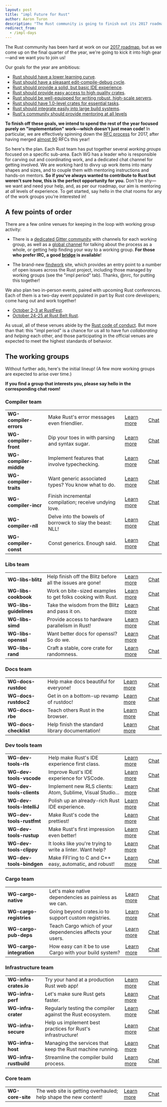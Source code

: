```yaml
---
layout: post
title: "impl Future for Rust"
author: Aaron Turon
description: "The Rust community is going to finish out its 2017 roadmap with a bang—and we want your help!"
redirect_from:
  - /impl-days
---
```


The Rust community has been hard at work on our [2017 roadmap], but as we come
up on the final quarter of the year, we're going to kick it into high gear—and
we want you to join us!

[2017 roadmap]: https://github.com/rust-lang/rfcs/pull/1774

Our goals for the year are ambitious:

* [Rust should have a lower learning curve](https://github.com/rust-lang/rust-roadmap/issues/3).
* [Rust should have a pleasant edit-compile-debug cycle](https://github.com/rust-lang/rust-roadmap/issues/1).
* [Rust should provide a solid, but basic IDE experience](https://github.com/rust-lang/rust-roadmap/issues/2).
* [Rust should provide easy access to high quality crates](https://github.com/rust-lang/rust-roadmap/issues/9).
* [Rust should be well-equipped for writing robust, high-scale servers](https://github.com/rust-lang/rust-roadmap/issues/10).
* [Rust should have 1.0-level crates for essential tasks](https://github.com/rust-lang/rust-roadmap/issues/11).
* [Rust should integrate easily into large build systems](https://github.com/rust-lang/rust-roadmap/issues/12).
* [Rust's community should provide mentoring at all levels](https://github.com/rust-lang/rust-roadmap/issues/13)

**To finish off these goals, we intend to spend the rest of the year focused
purely on "implementation" work—which doesn't just mean code!** In particular, we
are effectively spinning down the [RFC process] for 2017, after having merged
[almost 90] RFCs this year!

[RFC process]: https://github.com/rust-lang/rfcs#rust-rfcs
[almost 90]: https://github.com/rust-lang/rfcs/pulls?utf8=%E2%9C%93&q=is%3Apr%20merged%3A%3E2017-01-01

So here's the plan. Each Rust team has put together several *working groups*
focused on a specific sub-area. Each WG has a leader who is responsible for
carving out and coordinating work, and a dedicated chat channel for getting
involved. We are working hard to divvy up work items into many shapes and sizes,
and to couple them with mentoring instructions and hands-on mentors. **So if
you've always wanted to contribute to Rust but weren't sure how, this is the
perfect opportunity for you.** Don't be shy—we want and need your help, and, as
per our roadmap, our aim is mentoring at *all* levels of experience. To get started,
say hello in the chat rooms for any of the work groups you're interested in!

## A few points of order

There are a few online venues for keeping in the loop with working group activity:

- There is a [dedicated Gitter community](https://gitter.im/rust-impl-period/)
  with channels for each working group, as well as
  a [global channel](https://gitter.im/rust-impl-period/Lobby) for talking about
  the process as a whole, or getting help finding your way to a working group.
  **For those who prefer IRC, a good [bridge](https://irc.gitter.im/) is available**!

- The brand-new [findwork](https://www.rustaceans.org/findwork) site, which
  provides an entry point to a number of open issues across the Rust project,
  including those managed by working groups (see the "impl period" tab). Thanks,
  @nrc, for putting this together!

We also plan two in-person events, paired with upcoming Rust conferences. Each
of them is a two-day event populated in part by Rust core developers; come hang
out and work together!

- [October 2-3 at RustFest](http://blog.rustfest.eu/this-week-in-rustfest-9-impl-days).
- [October 24-25 at Rust Belt Rust](https://goo.gl/forms/e9hmmsFw4owhhDf62).

As usual, all of these venues abide by the [Rust code of conduct]. But more than
that: this "impl period" is a chance for us all to have fun *collaborating* and
*helping* each other, and those participating in the official venues are
expected to meet the highest standards of behavior.

[Rust code of conduct]: https://www.rust-lang.org/conduct.html

## The working groups

Without further ado, here's the initial lineup! (A few more working groups are
expected to arise over time.)

**If you find a group that interests you, please say hello in the corresponding
chat room!**

### Compiler team

<table>
<tr>
    <td><b>WG-compiler-errors</b></td>
    <td>Make Rust's error messages even friendlier.</td>
    <td><a href="https://paper.dropbox.com/doc/Compiler-errors-FSZdfXAGo3uMQ1wuDcZcy">Learn more</a></td>
    <td><a href="https://gitter.im/rust-impl-period/WG-compiler-errors">Chat</a></td>
</tr>
<tr>
    <td><b>WG-compiler-front</b></td>
    <td>Dip your toes in with parsing and syntax sugar.</td>
    <td><a href="https://paper.dropbox.com/doc/Parser-and-Name-Resolution-Front-end-b0SZiNroIE1HK3lHKm8k7">Learn more</a></td>
    <td><a href="https://gitter.im/rust-impl-period/WG-compiler-front">Chat</a></td>
</tr>
<tr>
    <td><b>WG-compiler-middle</b></td>
    <td>Implement features that involve typechecking.</td>
    <td><a href="https://paper.dropbox.com/doc/Middle-Type-checker-XEPTHIWvzlvqkSC3cluTr">Learn more</a></td>
    <td><a href="https://gitter.im/rust-impl-period/WG-compiler-middle">Chat</a></td>
</tr>
<tr>
    <td><b>WG-compiler-traits</b></td>
    <td>Want generic associated types? You know what to do.</td>
    <td><a href="https://paper.dropbox.com/doc/Trait-system-LCgNlSbM5cPOyEyWdoqzW">Learn more</a></td>
    <td><a href="https://gitter.im/rust-impl-period/WG-compiler-traits">Chat</a></td>
</tr>
<tr>
    <td><b>WG-compiler-incr</b></td>
    <td>Finish incremental compilation; receive undying love.</td>
    <td><a href="https://paper.dropbox.com/doc/Incremental-Compilation-GtIsqsyiXfiyzOh99xp9R">Learn more</a></td>
    <td><a href="https://gitter.im/rust-impl-period/WG-compiler-incr">Chat</a></td>
</tr>
<tr>
    <td><b>WG-compiler-nll</b></td>
    <td>Delve into the bowels of borrowck to slay the beast: NLL!</td>
    <td><a href="https://paper.dropbox.com/doc/Non-Lexical-Lifetimes-u5uc6VxJic67K2ynmTiFV">Learn more</a></td>
    <td><a href="https://gitter.im/rust-impl-period/WG-compiler-nll">Chat</a></td>
</tr>
<tr>
    <td><b>WG-compiler-const</b></td>
    <td>Const generics. Enough said.</td>
    <td><a href="https://paper.dropbox.com/doc/Const-system-hNGg3H7sqnHb6nf39zpwl">Learn more</a></td>
    <td><a href="https://gitter.im/rust-impl-period/WG-compiler-const">Chat</a></td>
</tr>
</table>

### Libs team

<table>
<tr>
    <td><b>WG-libs-blitz</b></td>
    <td>Help finish off the Blitz before all the issues are gone!</td>
    <td><a href="https://paper.dropbox.com/doc/libz-blitz-ymXpoWVNDwVDigdrJ5o49">Learn more</a></td>
    <td><a href="https://gitter.im/rust-impl-period/WG-libz-blitz">Chat</a></td>
</tr>
<tr>
    <td><b>WG-libs-cookbook</b></td>
    <td>Work on bite-sized examples to get folks cooking with Rust.</td>
    <td><a href="https://paper.dropbox.com/doc/Rust-cookbook-DFaopl45jyZGWKI6iFDwD">Learn more</a></td>
    <td><a href="https://gitter.im/rust-impl-period/WG-libs-cookbook">Chat</a></td>
</tr>
<tr>
    <td><b>WG-libs-guidelines</b></td>
    <td>Take the wisdom from the Blitz and pass it on.</td>
    <td><a href="https://paper.dropbox.com/doc/API-Guidelines-bDAAOER4WHdxJ1XtEAFYs">Learn more</a></td>
    <td><a href="https://gitter.im/rust-impl-period/WG-libs-guidelines">Chat</a></td>
</tr>
<tr>
    <td><b>WG-libs-simd</b></td>
    <td>Provide access to hardware parallelism in Rust! </td>
    <td><a href="https://paper.dropbox.com/doc/simd-9H0xb83w1TD8Tc1yEG75M">Learn more</a></td>
    <td><a href="https://gitter.im/rust-impl-period/WG-libs-simd">Chat</a></td>
</tr>
<tr>
    <td><b>WG-libs-openssl</b></td>
    <td>Want better docs for openssl? So do we.</td>
    <td><a href="https://paper.dropbox.com/doc/OpenSSL-crate-FRMKrV0PjCVqFSBHfmNS5">Learn more</a></td>
    <td><a href="https://gitter.im/rust-impl-period/WG-libs-openssl">Chat</a></td>
</tr>
<tr>
    <td><b>WG-libs-rand</b></td>
    <td>Craft a stable, core crate for randomness.</td>
    <td><a href="https://github.com/rust-lang/rfcs/pull/2152">Learn more</a></td>
    <td><a href="https://gitter.im/rust-impl-period/WG-libs-rand">Chat</a></td>
</tr>
</table>

### Docs team

<table>
<tr>
    <td><b>WG-docs-rustdoc</b></td>
    <td>Help make docs beautiful for everyone!</td>
    <td><a href="https://paper.dropbox.com/doc/Rustdoc-issue-roundup-ZSIIXNDGEPozTM9axn0BO">Learn more</a></td>
    <td><a href="https://gitter.im/rust-impl-period/WG-docs-rustdoc">Chat</a></td>
</tr>
<tr>
    <td><b>WG-docs-rustdoc2</b></td>
    <td>Get in on a bottom-up revamp of rustdoc!</td>
    <td><a href="https://paper.dropbox.com/doc/WG-rustdoc2-3lxugWOmvpXC2eMaAQK04">Learn more</a></td>
    <td><a href="https://gitter.im/rust-impl-period/WG-docs-rustdoc2">Chat</a></td>
</tr>
<tr>
    <td><b>WG-docs-rbe</b></td>
    <td>Teach others Rust in the browser.</td>
    <td><a href="https://paper.dropbox.com/doc/WG-rbe-Tgd0wu70N6zSmACkNL3TI">Learn more</a></td>
    <td><a href="https://gitter.im/rust-impl-period/WG-docs-rbe">Chat</a></td>
</tr>
<tr>
    <td><b>WG-docs-checklist</b></td>
    <td>Help finish the standard library documentation!</td>
    <td><a href="https://paper.dropbox.com/doc/Finish-the-docs-checklist-WG-docs-checklist-7CiH332jWblQUTqUOVXaZ">Learn more</a></td>
    <td><a href="https://gitter.im/rust-impl-period/WG-docs-checklist">Chat</a></td>
</tr>
</table>

### Dev tools team

<table>
<tr>
    <td><b>WG-dev-tools-rls</b></td>
    <td>Help make Rust's IDE experience first class.</td>
    <td><a href="https://paper.dropbox.com/doc/Rust-Language-Server-RLS-XQbsngZNog9pkt0AfcMo7">Learn more</a></td>
    <td><a href="https://gitter.im/rust-impl-period/WG-dev-tools-rls">Chat</a></td>
</tr>
<tr>
    <td><b>WG-dev-tools-vscode</b></td>
    <td>Improve Rust's IDE experience for VSCode.</td>
    <td><a href="https://paper.dropbox.com/doc/Rust-support-in-Visual-Studio-Code-RZ34qWGwy04Xwc82NFi78">Learn more</a></td>
    <td><a href="https://gitter.im/rust-impl-period/WG-dev-tools-vscode">Chat</a></td>
</tr>
<tr>
    <td><b>WG-dev-tools-clients</b></td>
    <td>Implement new RLS clients: Atom, Sublime, Visual Studio...</td>
    <td><a href="https://paper.dropbox.com/doc/New-RLS-clients-VrtQKnZR4r3uLD1VBypRI">Learn more</a></td>
    <td><a href="https://gitter.im/rust-impl-period/WG-dev-tools-clients">Chat</a></td>
</tr>
<tr>
    <td><b>WG-dev-tools-IntelliJ</b></td>
    <td>Polish up an already-rich Rust IDE experience.</td>
    <td><a href="https://paper.dropbox.com/doc/Intellij-Rust-IYJGtI7uAjdqr2igv4Y7r">Learn more</a></td>
    <td><a href="https://gitter.im/rust-impl-period/WG-dev-tools-IntelliJ">Chat</a></td>
</tr>
<tr>
    <td><b>WG-dev-tools-rustfmt</b></td>
    <td>Make Rust's code the prettiest!</td>
    <td><a href="https://paper.dropbox.com/doc/rustfmt-7yTxFPEHtV6jktqZ2pRj1">Learn more</a></td>
    <td><a href="https://gitter.im/rust-impl-period/WG-dev-tools-rustfmt">Chat</a></td>
</tr>
<tr>
    <td><b>WG-dev-tools-rustup</b></td>
    <td>Make Rust's first impression even better!</td>
    <td><a href="https://paper.dropbox.com/doc/rustup-mngGQUtX1UkBay3wgOGJi">Learn more</a></td>
    <td><a href="https://gitter.im/rust-impl-period/WG-dev-tools-rustup">Chat</a></td>
</tr>
<tr>
    <td><b>WG-dev-tools-clippy</b></td>
    <td>It looks like you're trying to write a linter. Want help?</td>
    <td><a href="https://paper.dropbox.com/doc/Clippy-integration-and-improvements-gebwGlwNOoy6UGLspGO4T">Learn more</a></td>
    <td><a href="https://gitter.im/rust-impl-period/WG-dev-tools-clippy">Chat</a></td>
</tr>
<tr>
    <td><b>WG-dev-tools-bindgen</b></td>
    <td>Make FFI'ing to C and C++ easy, automatic, and robust!</td>
    <td><a href="https://paper.dropbox.com/doc/bindgen-xTXplHlfqJpnDvPhMqmfW">Learn more</a></td>
    <td><a href="https://gitter.im/rust-impl-period/WG-dev-tools-bindgen">Chat</a></td>
</tr>
</table>

### Cargo team

<table>
<tr>
    <td><b>WG-cargo-native</b></td>
    <td>Let's make native dependencies as painless as we can.</td>
    <td><a href="https://paper.dropbox.com/doc/Declarative-native-dependencies-iLRUq6Zt2tPtLWE9IyLqS">Learn more</a></td>
    <td><a href="https://gitter.im/rust-impl-period/WG-cargo-native">Chat</a></td>
</tr>
<tr>
    <td><b>WG-cargo-registries</b></td>
    <td>Going beyond crates.io to support custom registries.</td>
    <td><a href="https://paper.dropbox.com/doc/Cargo-Multiple-Registries-IrW9bRuZ1rdc4o9UPdQM9">Learn more</a></td>
    <td><a href="https://gitter.im/rust-impl-period/WG-cargo-registries">Chat</a></td>
</tr>
<tr>
    <td><b>WG-cargo-pub-deps</b></td>
    <td>Teach Cargo which of your dependencies affects your users.</td>
    <td><a href="https://paper.dropbox.com/doc/Cargo-pubpriv-dependencies-JDXpDtGRnz8CY3KYlcUBD">Learn more</a></td>
    <td><a href="https://gitter.im/rust-impl-period/WG-cargo-pub-deps">Chat</a></td>
</tr>
<tr>
    <td><b>WG-cargo-integration</b></td>
    <td>How easy can it be to use Cargo with your build system?</td>
    <td><a href="https://paper.dropbox.com/doc/Cargo-build-system-integration-1sqRG8uyCqxv9EfoS8cco">Learn more</a></td>
    <td><a href="https://gitter.im/rust-impl-period/WG-cargo-integration">Chat</a></td>
</tr>
</table>

### Infrastructure team

<table>
<tr>
    <td><b>WG-infra-crates.io</b></td>
    <td>Try your hand at a production Rust web app!</td>
    <td><a href="https://paper.dropbox.com/doc/Crates.io-g8NWnnNIeTq8DaqjGoZLr">Learn more</a></td>
    <td><a href="https://gitter.im/rust-impl-period/WG-infra-crates.io">Chat</a></td>
</tr>
<tr>
    <td><b>WG-infra-perf</b></td>
    <td>Let's make sure Rust gets faster.</td>
    <td><a href="https://paper.dropbox.com/doc/Perf.rlo-dp5rp6tSg7bOMmQwLygp4">Learn more</a></td>
    <td><a href="https://gitter.im/rust-impl-period/WG-infra-perf">Chat</a></td>
</tr>
<tr>
    <td><b>WG-infra-crater</b></td>
    <td>Regularly testing the compiler against the Rust ecosystem.</td>
    <td><a href="https://paper.dropbox.com/doc/Crater-D7DpG48tMhhHhrUm8kyhY">Learn more</a></td>
    <td><a href="https://gitter.im/rust-impl-period/WG-infra-crater">Chat</a></td>
</tr>
<tr>
    <td><b>WG-infra-secure</b></td>
    <td>Help us implement best practices for Rust's infrastructure!</td>
    <td><a href="https://paper.dropbox.com/doc/Securing-Infrastructure-xq5FfLQs1hkxwgxDsHi2Z">Learn more</a></td>
    <td><a href="https://gitter.im/rust-impl-period/WG-infra-secure">Chat</a></td>
</tr>
<tr>
    <td><b>WG-infra-host</b></td>
    <td>Managing the services that keep the Rust machine running.</td>
    <td><a href="https://paper.dropbox.com/doc/Host-WiqosInW7SpUblFVGKeOo">Learn more</a></td>
    <td><a href="https://gitter.im/rust-impl-period/WG-infra-host">Chat</a></td>
</tr>
<tr>
    <td><b>WG-infra-rustbuild</b></td>
    <td>Streamline the compiler build process.</td>
    <td><a href="https://paper.dropbox.com/doc/Rustbuild-Cz96pk6FBtP54JClTCDNd">Learn more</a></td>
    <td><a href="https://gitter.im/rust-impl-period/WG-infra-rustbuild">Chat</a></td>
</tr>
</table>

### Core team

<table>
<tr>
    <td><b>WG-core-site</b></td>
    <td>The web site is getting overhauled; help shape the new content!</td>
    <td><a href="https://paper.dropbox.com/doc/rust-lang.org-content-improvement-uGns2d39DFgT0X9FQg0yD">Learn more</a></td>
    <td><a href="https://gitter.im/rust-impl-period/WG-core-site">Chat</a></td>
</tr>
</table>
